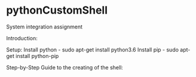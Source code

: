 # pythonCustomShell
System integration assignment

Introduction:

Setup:
Install python - sudo apt-get install python3.6
Install pip    - sudo apt-get install python-pip

Step-by-Step Guide to the creating of the shell:
